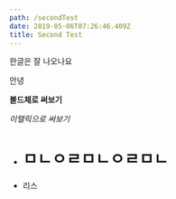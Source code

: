 ```yaml
---
path: /secondTest
date: 2019-05-06T07:26:46.409Z
title: Second Test
---
```

한글은 잘 나오나요

안녕

**볼드체로 써보기**

_이탤릭으로 써보기_

* # ㅁㄴㅇㄹㅁㄴㅇㄹㅁㄴ
* 리스
